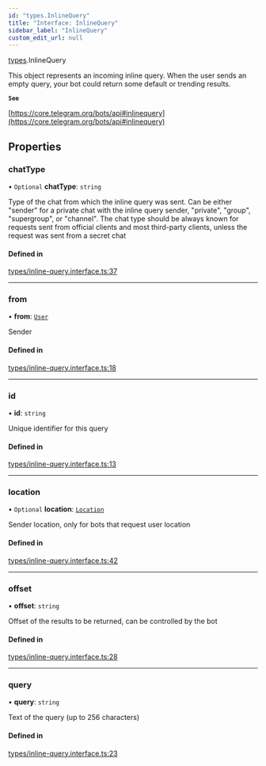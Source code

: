 ```yaml
---
id: "types.InlineQuery"
title: "Interface: InlineQuery"
sidebar_label: "InlineQuery"
custom_edit_url: null
---
```


[types](../modules/types.md).InlineQuery

This object represents an incoming inline query. When the user sends an empty
query, your bot could return some default or trending results.

**`See`**

[https://core.telegram.org/bots/api#inlinequery](https://core.telegram.org/bots/api#inlinequery)

## Properties

### chatType

• `Optional` **chatType**: `string`

Type of the chat from which the inline query was sent. Can be either "sender"
for a private chat with the inline query sender, "private", "group",
"supergroup", or "channel". The chat type should be always known for requests
sent from official clients and most third-party clients, unless the request was
sent from a secret chat

#### Defined in

[types/inline-query.interface.ts:37](https://github.com/DeityLamb/telegramjs/blob/32b4cca/packages/common/lib/interfaces/types/inline-query.interface.ts#L37)

___

### from

• **from**: [`User`](types.User.md)

Sender

#### Defined in

[types/inline-query.interface.ts:18](https://github.com/DeityLamb/telegramjs/blob/32b4cca/packages/common/lib/interfaces/types/inline-query.interface.ts#L18)

___

### id

• **id**: `string`

Unique identifier for this query

#### Defined in

[types/inline-query.interface.ts:13](https://github.com/DeityLamb/telegramjs/blob/32b4cca/packages/common/lib/interfaces/types/inline-query.interface.ts#L13)

___

### location

• `Optional` **location**: [`Location`](types.Location.md)

Sender location, only for bots that request user location

#### Defined in

[types/inline-query.interface.ts:42](https://github.com/DeityLamb/telegramjs/blob/32b4cca/packages/common/lib/interfaces/types/inline-query.interface.ts#L42)

___

### offset

• **offset**: `string`

Offset of the results to be returned, can be controlled by the bot

#### Defined in

[types/inline-query.interface.ts:28](https://github.com/DeityLamb/telegramjs/blob/32b4cca/packages/common/lib/interfaces/types/inline-query.interface.ts#L28)

___

### query

• **query**: `string`

Text of the query (up to 256 characters)

#### Defined in

[types/inline-query.interface.ts:23](https://github.com/DeityLamb/telegramjs/blob/32b4cca/packages/common/lib/interfaces/types/inline-query.interface.ts#L23)
